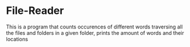 # File-Reader
This is a program that counts occurences of different words traversing all the files and folders in a given folder, prints the amount of words and their locations
